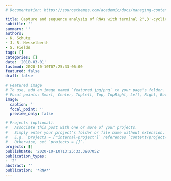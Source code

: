 ```yaml
---
# Documentation: https://sourcethemes.com/academic/docs/managing-content/

title: Capture and sequence analysis of RNAs with terminal 2',3'-cyclic phosphates
subtitle: ''
summary: ''
authors:
- K. Schutz
- J. R. Hesselberth
- S. Fields
tags: []
categories: []
date: '2010-03-01'
lastmod: 2020-10-10T07:25:33-06:00
featured: false
draft: false

# Featured image
# To use, add an image named `featured.jpg/png` to your page's folder.
# Focal points: Smart, Center, TopLeft, Top, TopRight, Left, Right, BottomLeft, Bottom, BottomRight.
image:
  caption: ''
  focal_point: ''
  preview_only: false

# Projects (optional).
#   Associate this post with one or more of your projects.
#   Simply enter your project's folder or file name without extension.
#   E.g. `projects = ["internal-project"]` references `content/project/deep-learning/index.md`.
#   Otherwise, set `projects = []`.
projects: []
publishDate: '2020-10-10T13:25:33.390705Z'
publication_types:
- '2'
abstract: ''
publication: '*RNA*'
---
```

